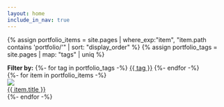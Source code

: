 ```yaml
---
layout: home
include_in_nav: true
---
```


{% assign portfolio_items = site.pages | where_exp:"item", "item.path contains 'portfolio/'" | sort: "display_order" %}
{% assign portfolio_tags = site.pages | map: "tags" | uniq %}

<div class="portfolio_tags center">
	<strong>Filter by:</strong>
	{%- for tag in portfolio_tags -%}
	<a class="tag" href="">{{ tag }}</a>
	{%- endfor -%}
<div>

<div class="portfolio_gallery center">
    {%- for item in portfolio_items -%}
    <div class="portfolio_item">
	     <div class="gallery_card">
	      	<a href="{{ item.permalink }}" data-fancybox="gallery" data-caption="Thumbnail image for {{ item.title }}">
		      	<div class="gallery_card_top">
		      		<img class="thumbnail" src="{{ item.thumbnail_image }}"/>
		      	</div>
		      	<div class="gallery_card_bottom">
		      		<div class="page_title"> {{ item.title }} </div>
		      	</div>
	      	</a>
	      </div>
		  </div>
    {%- endfor -%}
</div>